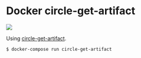 # Docker circle-get-artifact
[![](https://dockerbuildbadges.quelltext.eu/status.svg?organization=ushios&repository=circle-get-artifact)](https://hub.docker.com/r/ushios/circle-get-artifact/builds/)  

Using [circle-get-artifact](https://www.npmjs.com/package/circle-get-artifact).

```console
$ docker-compose run circle-get-artifact
```
